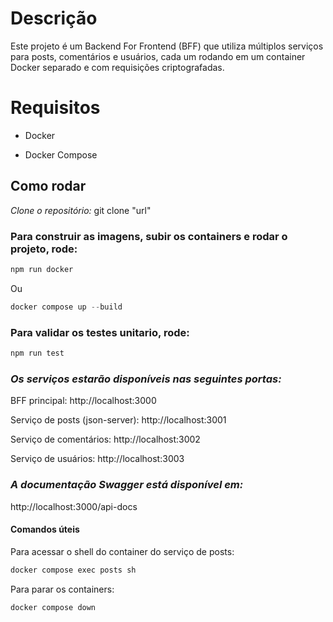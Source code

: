 # **Descrição**
Este projeto é um Backend For Frontend (BFF) que utiliza múltiplos serviços para posts, comentários e usuários, cada um rodando em um container Docker separado e com requisições criptografadas. 

# **Requisitos**
* Docker

* Docker Compose

## Como rodar

*Clone o repositório:*
git clone "url"

### **Para construir as imagens, subir os containers e rodar o projeto, rode:**
```js
npm run docker 
```
Ou
```js
docker compose up --build
```

### **Para validar os testes unitario, rode:**
```js
npm run test
```

### *Os serviços estarão disponíveis nas seguintes portas:*

BFF principal: http://localhost:3000

Serviço de posts (json-server): http://localhost:3001

Serviço de comentários: http://localhost:3002

Serviço de usuários: http://localhost:3003


### *A documentação Swagger está disponível em:*
http://localhost:3000/api-docs


#### Comandos úteis

Para acessar o shell do container do serviço de posts:
```js
docker compose exec posts sh
```

Para parar os containers:
```js
docker compose down
```